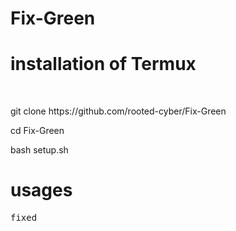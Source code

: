 # Fix-Green
# installation of Termux
<br />
<p>git clone https://github.com/rooted-cyber/Fix-Green</p>
<p>cd Fix-Green</p>
<p>bash setup.sh</p>



# usages
<pre

Type Anywhere
<p>fixed</p>


